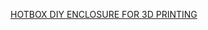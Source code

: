 [HOTBOX DIY ENCLOSURE FOR 3D PRINTING](https://grabcad.com/library/hotbox-diy-enclosure-for-3d-printing-1)

